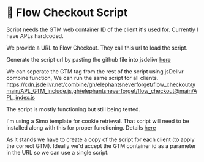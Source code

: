 # 🌊 Flow Checkout Script

Script needs the GTM web container ID of the client it's used for. Currently I have APLs hardcoded.

We provide a URL to Flow Checkout. They call this url to load the script.

Generate the script url by pasting the github file into jsdelivr [here](https://www.jsdelivr.com/github)

We can seperate the GTM tag from the rest of the script using jsDelivr combine function, We can run the same script for all clients. https://cdn.jsdelivr.net/combine/gh/elephantsneverforget/flow_checkout@main/APL_GTM_include.js,gh/elephantsneverforget/flow_checkout@main/APL_index.js

The script is mostly functioning but still being tested.

I'm using a Simo template for cookie retrieval. That script will need to be installed along with this for proper functioning. Details
[here](https://www.simoahava.com/custom-templates/persist-campaign-data/)

As it stands we have to create a copy of the script for each client (to apply the correct GTM). Ideally we'd accept the GTM container id as a parameter in the URL so we can use a single script.

